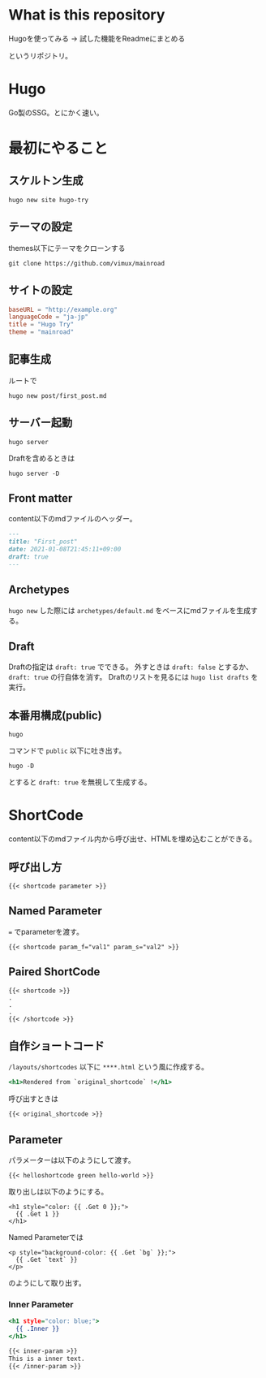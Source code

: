 # What is this repository

Hugoを使ってみる -> 試した機能をReadmeにまとめる

というリポジトリ。

# Hugo

Go製のSSG。とにかく速い。

# 最初にやること

## スケルトン生成

```
hugo new site hugo-try
```

## テーマの設定

themes以下にテーマをクローンする

```
git clone https://github.com/vimux/mainroad
```

## サイトの設定

```config.toml
baseURL = "http://example.org"
languageCode = "ja-jp"
title = "Hugo Try"
theme = "mainroad"
```

## 記事生成

ルートで

```
hugo new post/first_post.md
```

## サーバー起動

```
hugo server
```

Draftを含めるときは

```
hugo server -D
```

## Front matter

content以下のmdファイルのヘッダー。

```post/first_post.md
---
title: "First_post"
date: 2021-01-08T21:45:11+09:00
draft: true
---

```

## Archetypes

`hugo new` した際には `archetypes/default.md` をベースにmdファイルを生成する。

## Draft

Draftの指定は `draft: true` でできる。
外すときは `draft: false` とするか、 `draft: true` の行自体を消す。
Draftのリストを見るには `hugo list drafts` を実行。

## 本番用構成(public)

```
hugo
```

コマンドで `public` 以下に吐き出す。

```
hugo -D
```

とすると `draft: true` を無視して生成する。

# ShortCode

content以下のmdファイル内から呼び出せ、HTMLを埋め込むことができる。

## 呼び出し方

```
{{< shortcode parameter >}}
```

## Named Parameter

`=` でparameterを渡す。

```
{{< shortcode param_f="val1" param_s="val2" >}}
```

## Paired ShortCode

```
{{< shortcode >}}
.
.
.
{{< /shortcode >}}
```

## 自作ショートコード

`/layouts/shortcodes` 以下に `****.html` という風に作成する。

```original_shortcode.html
<h1>Rendered from `original_shortcode` !</h1>
```

呼び出すときは

```first_post.md
{{< original_shortcode >}}
```

## Parameter

パラメーターは以下のようにして渡す。

```
{{< helloshortcode green hello-world >}}
```

取り出しは以下のようにする。

```/layouts/shortcodes/helloshortcode
<h1 style="color: {{ .Get 0 }};">
  {{ .Get 1 }}
</h1>
```

Named Parameterでは

```/layouts/shortcodes/namedshortcode
<p style="background-color: {{ .Get `bg` }};">
  {{ .Get `text` }}
</p>
```

のようにして取り出す。

### Inner Parameter

```/layouts/shortcodes/inner-param.html
<h1 style="color: blue;">
  {{ .Inner }}
</h1>
```

```inner.md
{{< inner-param >}}
This is a inner text.
{{< /inner-param >}}
```
